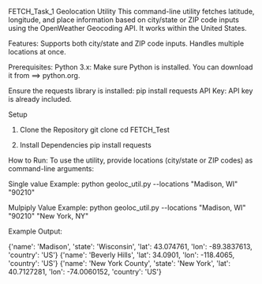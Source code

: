 FETCH_Task_1
Geolocation Utility
This command-line utility fetches latitude, longitude, and place information based on city/state or ZIP code inputs using the OpenWeather Geocoding API. It works within the United States.

Features:
Supports both city/state and ZIP code inputs.
Handles multiple locations at once.

Prerequisites:
Python 3.x: Make sure Python is installed. You can download it from ==>  python.org.

Ensure the requests library is installed: pip install requests
API Key: API key is already included.

Setup
1. Clone the Repository
   git clone <repository-url>
   cd FETCH_Test

2. Install Dependencies
   pip install requests

How to Run:
To use the utility, provide locations (city/state or ZIP codes) as command-line arguments:

Single value Example: python geoloc_util.py --locations "Madison, WI" "90210"

Mulpiply Value Example: python geoloc_util.py --locations "Madison, WI" "90210" "New York, NY"

Example Output:

{'name': 'Madison', 'state': 'Wisconsin', 'lat': 43.074761, 'lon': -89.3837613, 'country': 'US'}
{'name': 'Beverly Hills', 'lat': 34.0901, 'lon': -118.4065, 'country': 'US'}
{'name': 'New York County', 'state': 'New York', 'lat': 40.7127281, 'lon': -74.0060152, 'country': 'US'}


